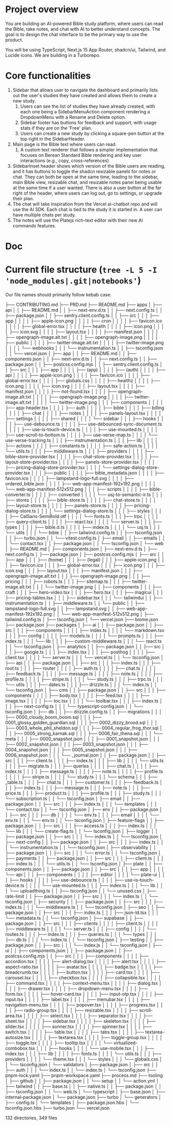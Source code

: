 # Project overview

You are building an AI-powered Bible study platform, where users can read the Bible, take notes, and chat with AI to better understand concepts. The goal is to design the chat interface to be the primary way to use the product.

You will be using TypeScript, Next.js 15 App Router, shadcn/ui, Tailwind, and Lucide icons. We are building in a Turborepo.

# Core functionalities

1. Sidebar that allows user to navigate the dashboard and primarily lists out the user's studies they have created and allows them to create a new study.
   1. Users can see the list of studies they have already created, with each one being a SidebarMenuAction component rendering a DropdownMenu with a Rename and Delete option.
   2. Sidebar footer has buttons for feedback and support, with usage stats if they are on the 'Free' plan.
   3. Users can create a new study by clicking a square-pen button at the top right in the SidebarHeader.
2. Main page is the Bible text where users can read.
   1. A custom text renderer that follows a simpler implementation that focuses on Berean Standard Bible rendering and key user interactions (e.g., copy, cross-references)
3. SidebarInset header shows which version of the Bible users are reading, and it has buttons to toggle the shadcn resizable panels for notes or chat. They can both be open at the same time, leading to the sidebar, main Bible view, resizable chat, and resizable notes panel being usable at the same time if a user wanted. There is also a user button at the far right of the header, where users can log out, go to settings, or upgrade their plan.
4. The chat will take inspiration from the Vercel ai-chatbot repo and will use the AI SDK. Each chat is tied to the study it is started in. A user can have multiple chats per study.
5. The notes will use the Platejs rich-text editor with their new AI commands features.

# Doc

# Current file structure (`tree -L 5 -I 'node_modules|.git|notebooks'`)

Our file names should primarily follow kebab case.

├── CONTRIBUTING.md
├── PRD.md
├── README.md
├── apps
│   ├── api
│   │   ├── README.md
│   │   ├── next-env.d.ts
│   │   ├── next.config.ts
│   │   ├── package.json
│   │   ├── sentry.client.config.ts
│   │   ├── src
│   │   │   ├── app
│   │   │   │   ├── apple-icon.png
│   │   │   │   ├── cron
│   │   │   │   ├── favicon.ico
│   │   │   │   ├── global-error.tsx
│   │   │   │   ├── health
│   │   │   │   ├── icon.png
│   │   │   │   ├── icon.svg
│   │   │   │   ├── layout.tsx
│   │   │   │   ├── manifest.json
│   │   │   │   ├── opengraph-image.alt.txt
│   │   │   │   ├── opengraph-image.png
│   │   │   │   ├── public
│   │   │   │   ├── twitter-image.alt.txt
│   │   │   │   ├── twitter-image.png
│   │   │   │   └── webhooks
│   │   │   └── instrumentation.ts
│   │   ├── tsconfig.json
│   │   └── vercel.json
│   ├── app
│   │   ├── README.md
│   │   ├── components.json
│   │   ├── next-env.d.ts
│   │   ├── next.config.ts
│   │   ├── package.json
│   │   ├── postcss.config.mjs
│   │   ├── sentry.client.config.ts
│   │   ├── src
│   │   │   ├── app
│   │   │   │   ├── (app)
│   │   │   │   ├── (auth)
│   │   │   │   ├── api
│   │   │   │   ├── apple-icon.png
│   │   │   │   ├── favicon.ico
│   │   │   │   ├── global-error.tsx
│   │   │   │   ├── globals.css
│   │   │   │   ├── healthz
│   │   │   │   ├── icon.png
│   │   │   │   ├── icon.svg
│   │   │   │   ├── layout.tsx
│   │   │   │   ├── manifest.json
│   │   │   │   ├── not-found.tsx
│   │   │   │   ├── opengraph-image.alt.txt
│   │   │   │   ├── opengraph-image.png
│   │   │   │   ├── twitter-image.alt.txt
│   │   │   │   └── twitter-image.png
│   │   │   ├── components
│   │   │   │   ├── app-header.tsx
│   │   │   │   ├── auth
│   │   │   │   ├── bible
│   │   │   │   ├── billing
│   │   │   │   ├── chat
│   │   │   │   ├── notes
│   │   │   │   ├── panels-layout.tsx
│   │   │   │   ├── settings
│   │   │   │   ├── shared
│   │   │   │   └── sidebar
│   │   │   ├── hooks
│   │   │   │   ├── use-debounce.ts
│   │   │   │   ├── use-debounced-sync-document.ts
│   │   │   │   ├── use-is-touch-device.ts
│   │   │   │   ├── use-mounted.ts
│   │   │   │   ├── use-scroll-to-bottom.ts
│   │   │   │   ├── use-verse-map.ts
│   │   │   │   └── use-verse-tracking.ts
│   │   │   ├── instrumentation.ts
│   │   │   ├── lib
│   │   │   │   ├── actions
│   │   │   │   ├── constants.ts
│   │   │   │   ├── safe-action.ts
│   │   │   │   └── utils.ts
│   │   │   ├── middleware.ts
│   │   │   ├── providers
│   │   │   │   ├── bible-store-provider.tsx
│   │   │   │   ├── chat-store-provider.tsx
│   │   │   │   ├── layout-store-provider.tsx
│   │   │   │   ├── panels-store-provider.tsx
│   │   │   │   ├── pricing-dialog-store-provider.tsx
│   │   │   │   └── settings-dialog-store-provider.tsx
│   │   │   ├── public
│   │   │   │   ├── bible_metadata.json
│   │   │   │   ├── favicon.ico
│   │   │   │   ├── lampstand-logo-full.svg
│   │   │   │   ├── ordered_bible.json
│   │   │   │   ├── web-app-manifest-192x192.png
│   │   │   │   └── web-app-manifest-512x512.png
│   │   │   ├── scripts
│   │   │   │   ├── bible-converter.ts
│   │   │   │   ├── converted
│   │   │   │   └── usj-to-semantic-ir.ts
│   │   │   ├── stores
│   │   │   │   ├── bible-store.ts
│   │   │   │   ├── chat-store.ts
│   │   │   │   ├── layout-store.ts
│   │   │   │   ├── panels-store.ts
│   │   │   │   ├── pricing-dialog-store.ts
│   │   │   │   └── settings-dialog-store.ts
│   │   │   ├── styles
│   │   │   │   ├── CalSans-SemiBold.otf
│   │   │   │   └── fonts.ts
│   │   │   ├── trpc
│   │   │   │   ├── query-client.ts
│   │   │   │   ├── react.tsx
│   │   │   │   └── server.ts
│   │   │   ├── types
│   │   │   │   ├── bible.d.ts
│   │   │   │   ├── index.ts
│   │   │   │   └── usj.ts
│   │   │   └── utils
│   │   │       └── bible
│   │   ├── tailwind.config.ts
│   │   ├── tsconfig.json
│   │   ├── turbo.json
│   │   └── vitest.config.ts
│   ├── email
│   │   ├── emails
│   │   │   └── contact.tsx
│   │   ├── package.json
│   │   └── tsconfig.json
│   └── web
│       ├── README.md
│       ├── components.json
│       ├── next-env.d.ts
│       ├── next.config.ts
│       ├── package.json
│       ├── postcss.config.mjs
│       ├── src
│       │   ├── app
│       │   │   ├── (home)
│       │   │   ├── (legal)
│       │   │   ├── apple-icon.png
│       │   │   ├── favicon.ico
│       │   │   ├── global-error.tsx
│       │   │   ├── icon.png
│       │   │   ├── icon.svg
│       │   │   ├── layout.tsx
│       │   │   ├── manifest.json
│       │   │   ├── opengraph-image.alt.txt
│       │   │   ├── opengraph-image.png
│       │   │   ├── pricing
│       │   │   ├── robots.ts
│       │   │   ├── sitemap.ts
│       │   │   ├── twitter-image.alt.txt
│       │   │   └── twitter-image.png
│       │   ├── components
│       │   │   ├── craft
│       │   │   ├── hero-video.tsx
│       │   │   ├── hero.tsx
│       │   │   ├── magicui
│       │   │   ├── pricing-tables.tsx
│       │   │   ├── sidebar.tsx
│       │   │   └── tailwindui
│       │   ├── instrumentation.ts
│       │   ├── middleware.ts
│       │   └── public
│       │       ├── lampstand-logo-full.svg
│       │       ├── lampstand.svg
│       │       ├── web-app-manifest-192x192.png
│       │       └── web-app-manifest-512x512.png
│       ├── tailwind.config.ts
│       ├── tsconfig.json
│       └── vercel.json
├── biome.json
├── package.json
├── packages
│   ├── ai
│   │   ├── package.json
│   │   ├── src
│   │   │   ├── components
│   │   │   │   ├── index.ts
│   │   │   │   └── markdown.tsx
│   │   │   ├── config
│   │   │   │   ├── models.ts
│   │   │   │   └── prompts.ts
│   │   │   ├── index.ts
│   │   │   └── lib
│   │   │       ├── custom-middleware.ts
│   │   │       └── react.ts
│   │   └── tsconfig.json
│   ├── analytics
│   │   ├── package.json
│   │   ├── src
│   │   │   ├── google.ts
│   │   │   ├── index.tsx
│   │   │   ├── posthog
│   │   │   │   ├── client.tsx
│   │   │   │   └── server.ts
│   │   │   └── vercel.ts
│   │   └── tsconfig.json
│   ├── api
│   │   ├── package.json
│   │   ├── src
│   │   │   ├── index.ts
│   │   │   ├── root.ts
│   │   │   ├── router
│   │   │   │   ├── auth.ts
│   │   │   │   ├── chat.ts
│   │   │   │   ├── feedback.ts
│   │   │   │   ├── message.ts
│   │   │   │   ├── note.ts
│   │   │   │   ├── profile.ts
│   │   │   │   ├── stripe.ts
│   │   │   │   └── study.ts
│   │   │   ├── trpc.ts
│   │   │   └── utils
│   │   │       ├── dates.ts
│   │   │       ├── drizzle.ts
│   │   │       └── index.ts
│   │   └── tsconfig.json
│   ├── cms
│   │   ├── package.json
│   │   ├── src
│   │   │   ├── components
│   │   │   │   ├── body.tsx
│   │   │   │   ├── feed.tsx
│   │   │   │   ├── image.tsx
│   │   │   │   ├── toc.tsx
│   │   │   │   └── toolbar.tsx
│   │   │   ├── index.ts
│   │   │   ├── next-config.ts
│   │   │   └── typescript-config.json
│   │   └── tsconfig.json
│   ├── db
│   │   ├── drizzle.config.ts
│   │   ├── migrations
│   │   │   ├── 0000_cloudy_boom_boom.sql
│   │   │   ├── 0001_glossy_golden_guardian.sql
│   │   │   ├── 0002_dizzy_brood.sql
│   │   │   ├── 0003_whole_phil_sheldon.sql
│   │   │   ├── 0004_regular_frog_thor.sql
│   │   │   ├── 0005_strong_karnak.sql
│   │   │   ├── 0006_fair_thena.sql
│   │   │   └── meta
│   │   │       ├── 0000_snapshot.json
│   │   │       ├── 0001_snapshot.json
│   │   │       ├── 0002_snapshot.json
│   │   │       ├── 0003_snapshot.json
│   │   │       ├── 0004_snapshot.json
│   │   │       ├── 0005_snapshot.json
│   │   │       ├── 0006_snapshot.json
│   │   │       └── _journal.json
│   │   ├── package.json
│   │   ├── src
│   │   │   ├── client.ts
│   │   │   ├── index.ts
│   │   │   ├── lib
│   │   │   │   └── utils.ts
│   │   │   ├── migrate.ts
│   │   │   ├── queries
│   │   │   │   ├── chat.ts
│   │   │   │   ├── index.ts
│   │   │   │   ├── message.ts
│   │   │   │   ├── note.ts
│   │   │   │   ├── profile.ts
│   │   │   │   ├── stripe.ts
│   │   │   │   └── study.ts
│   │   │   └── schema
│   │   │       ├── _table.ts
│   │   │       ├── chat.ts
│   │   │       ├── customer.ts
│   │   │       ├── feedback.ts
│   │   │       ├── index.ts
│   │   │       ├── message.ts
│   │   │       ├── note.ts
│   │   │       ├── price.ts
│   │   │       ├── product.ts
│   │   │       ├── profile.ts
│   │   │       ├── study.ts
│   │   │       └── subscription.ts
│   │   └── tsconfig.json
│   ├── email
│   │   ├── package.json
│   │   ├── src
│   │   │   ├── index.ts
│   │   │   └── templates
│   │   │       └── contact.tsx
│   │   └── tsconfig.json
│   ├── env
│   │   ├── package.json
│   │   ├── src
│   │   │   ├── db
│   │   │   │   └── env.ts
│   │   │   ├── email
│   │   │   │   └── env.ts
│   │   │   └── env.ts
│   │   └── tsconfig.json
│   ├── feature-flags
│   │   ├── package.json
│   │   ├── src
│   │   │   ├── access.ts
│   │   │   ├── index.ts
│   │   │   └── lib
│   │   │       └── create-flag.ts
│   │   └── tsconfig.json
│   ├── logger
│   │   ├── package.json
│   │   ├── src
│   │   │   └── index.ts
│   │   └── tsconfig.json
│   ├── next-config
│   │   ├── package.json
│   │   ├── src
│   │   │   ├── index.ts
│   │   │   └── instrumentation.ts
│   │   └── tsconfig.json
│   ├── observability
│   │   ├── package.json
│   │   ├── src
│   │   │   └── error.ts
│   │   └── tsconfig.json
│   ├── payments
│   │   ├── package.json
│   │   ├── src
│   │   │   ├── client.ts
│   │   │   ├── index.ts
│   │   │   └── utils.ts
│   │   └── tsconfig.json
│   ├── plate
│   │   ├── components.json
│   │   ├── package.json
│   │   ├── src
│   │   │   ├── app
│   │   │   │   └── api
│   │   │   ├── components
│   │   │   │   ├── editor
│   │   │   │   └── plate-ui
│   │   │   ├── hooks
│   │   │   │   ├── use-debounce.ts
│   │   │   │   ├── use-is-touch-device.ts
│   │   │   │   └── use-mounted.ts
│   │   │   ├── index.ts
│   │   │   └── lib
│   │   │       └── uploadthing.ts
│   │   ├── tsconfig.json
│   │   └── unused.css
│   ├── rate-limit
│   │   ├── package.json
│   │   ├── src
│   │   │   └── index.ts
│   │   └── tsconfig.json
│   ├── security
│   │   ├── package.json
│   │   ├── src
│   │   │   ├── index.ts
│   │   │   └── middleware.ts
│   │   └── tsconfig.json
│   ├── seo
│   │   ├── package.json
│   │   ├── src
│   │   │   ├── index.ts
│   │   │   ├── json-ld.tsx
│   │   │   └── metadata.ts
│   │   └── tsconfig.json
│   ├── supabase
│   │   ├── package.json
│   │   ├── src
│   │   │   ├── clients
│   │   │   │   ├── client.ts
│   │   │   │   ├── middleware.ts
│   │   │   │   └── server.ts
│   │   │   ├── config
│   │   │   │   └── routes.ts
│   │   │   ├── index.ts
│   │   │   ├── queries.ts
│   │   │   └── types
│   │   │       ├── db.ts
│   │   │       └── index.ts
│   │   └── tsconfig.json
│   ├── testing
│   │   ├── package.json
│   │   ├── src
│   │   │   └── index.js
│   │   └── tsconfig.json
│   ├── ui
│   │   ├── components.json
│   │   ├── package.json
│   │   ├── postcss.config.mjs
│   │   ├── src
│   │   │   ├── components
│   │   │   │   ├── accordion.tsx
│   │   │   │   ├── alert-dialog.tsx
│   │   │   │   ├── alert.tsx
│   │   │   │   ├── aspect-ratio.tsx
│   │   │   │   ├── avatar.tsx
│   │   │   │   ├── badge.tsx
│   │   │   │   ├── breadcrumb.tsx
│   │   │   │   ├── button.tsx
│   │   │   │   ├── card.tsx
│   │   │   │   ├── carousel.tsx
│   │   │   │   ├── checkbox.tsx
│   │   │   │   ├── collapsible.tsx
│   │   │   │   ├── command.tsx
│   │   │   │   ├── context-menu.tsx
│   │   │   │   ├── dialog.tsx
│   │   │   │   ├── drawer.tsx
│   │   │   │   ├── dropdown-menu.tsx
│   │   │   │   ├── form.tsx
│   │   │   │   ├── hover-card.tsx
│   │   │   │   ├── input-otp.tsx
│   │   │   │   ├── input.tsx
│   │   │   │   ├── label.tsx
│   │   │   │   ├── menubar.tsx
│   │   │   │   ├── navigation-menu.tsx
│   │   │   │   ├── popover.tsx
│   │   │   │   ├── progress.tsx
│   │   │   │   ├── radio-group.tsx
│   │   │   │   ├── resizable.tsx
│   │   │   │   ├── scroll-area.tsx
│   │   │   │   ├── select.tsx
│   │   │   │   ├── separator.tsx
│   │   │   │   ├── sheet.tsx
│   │   │   │   ├── sidebar.tsx
│   │   │   │   ├── skeleton.tsx
│   │   │   │   ├── slider.tsx
│   │   │   │   ├── sonner.tsx
│   │   │   │   ├── spinner.tsx
│   │   │   │   ├── switch.tsx
│   │   │   │   ├── table.tsx
│   │   │   │   ├── tabs.tsx
│   │   │   │   ├── textarea-autosize.tsx
│   │   │   │   ├── textarea.tsx
│   │   │   │   ├── toggle-group.tsx
│   │   │   │   ├── toggle.tsx
│   │   │   │   ├── tooltip.tsx
│   │   │   │   └── virtualized-combobox.tsx
│   │   │   ├── hooks
│   │   │   │   └── use-mobile.tsx
│   │   │   ├── index.tsx
│   │   │   ├── lib
│   │   │   │   ├── fonts.ts
│   │   │   │   └── utils.ts
│   │   │   ├── providers
│   │   │   │   └── theme.tsx
│   │   │   └── styles
│   │   │       └── globals.css
│   │   └── tsconfig.json
│   └── validators
│       ├── package.json
│       ├── src
│       │   ├── auth
│       │   │   └── index.ts
│       │   └── index.ts
│       └── tsconfig.json
├── pnpm-lock.yaml
├── pnpm-workspace.yaml
├── process.md
├── tooling
│   ├── github
│   │   ├── package.json
│   │   └── setup
│   │       └── action.yml
│   ├── tailwind
│   │   ├── base.ts
│   │   ├── native.ts
│   │   ├── package.json
│   │   ├── tsconfig.json
│   │   └── web.ts
│   └── typescript
│       ├── base.json
│       ├── internal-package.json
│       └── package.json
├── turbo
│   └── generators
│       ├── config.ts
│       └── templates
│           ├── package.json.hbs
│           └── tsconfig.json.hbs
├── turbo.json
└── vercel.json

132 directories, 349 files
